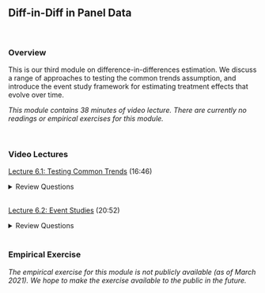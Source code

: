 ## Diff-in-Diff in Panel Data

<br>

### Overview  
This is our third module on difference-in-differences estimation.  We discuss a range of approaches to testing the common trends assumption, and introduce the event study 
framework for estimating treatment effects that evolve over time.  

_This module contains 38 minutes of video lecture.  There are currently no readings or empirical exercises for this module._

<br>

### Video Lectures  
[Lecture 6.1:  Testing Common Trends](https://vimeo.com/520477838) (16:46)  

<details><summary>Review Questions</summary>
  <br>
  <ol>
    <li>What is the common trends assumption, and why is it important in difference-in-differences estimation?</li>
    <li>To what extent can the common trends assumption be tested, and under what circumstances?</li>
    <li>What are the three approaches to testing common trends?  Provide an example of each?</li>
  </ol>
</details>

<br>

[Lecture 6.2:  Event Studies](https://vimeo.com/520481698) (20:52)  

<details><summary>Review Questions</summary>
  <br>
  <ol>
  <li>What is the event study approach, and how can it be used to evaluate the impacts of a program?</li>
  <li>When might it make sense to use an event study approach rather than a simple 2X2 differences-in-differences estimation strategy?</li>
  <li>How would you implement the event study approach?</li>
  <li>How can you use the event study approach to test the common trends assumption?</li>
  <li>What other hypothesis tests might you run after an event study?  How might they be implemented?</li>
  </ol>
</details>

<br>

### Empirical Exercise
_The empirical exercise for this module is not publicly available (as of March 2021). We hope to make the exercise available to the public in the future._

<br>
